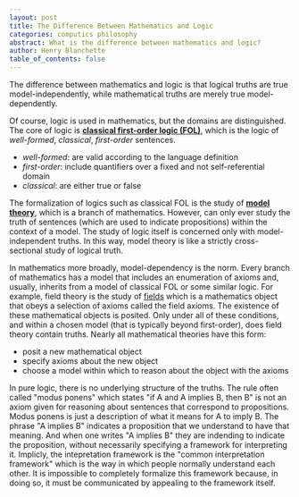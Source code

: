 ```yaml
---
layout: post
title: The Difference Between Mathematics and Logic
categories: computics philosophy
abstract: What is the difference between mathematics and logic?
author: Henry Blanchette
table_of_contents: false
---
```


The difference between mathematics and logic is that logical truths are true
model-independently, while mathematical truths are merely true
model-dependently.

Of course, logic is used in mathematics, but the domains are distinguished. The
core of logic is
**[classical first-order logic (FOL)](https://plato.stanford.edu/entries/modeltheory-fo/)**,
which is the logic of _well-formed_, _classical_, _first-order_ sentences.

- _well-formed_: are valid according to the language definition
- _first-order_: include quantifiers over a fixed and not self-referential
  domain
- _classical_: are either true or false

The formalization of logics such as classical FOL is the study of
**[model theory](https://plato.stanford.edu/entries/model-theory/)**, which is a
branch of mathematics. However, can only ever study the truth of sentences
(which are used to indicate propositions) within the context of a model. The
study of logic itself is concerned only with model-independent truths. In this
way, model theory is like a strictly cross-sectional study of logical truth.

In mathematics more broadly, model-dependency is the norm. Every branch of
mathematics has a model that includes an enumeration of axioms and, usually,
inherits from a model of classical FOL or some similar logic. For example, field
theory is the study of [fields](https://ncatlab.org/nlab/show/field) which is a
mathematics object that obeys a selection of axioms called the field axioms. The
existence of these mathematical objects is posited. Only under all of these
conditions, and within a chosen model (that is typically beyond first-order),
does field theory contain truths. Nearly all mathematical theories have this
form:

- posit a new mathematical object
- specify axioms about the new object
- choose a model within which to reason about the object with the axioms

In pure logic, there is no underlying structure of the truths. The rule often
called "modus ponens" which states "if A and A implies B, then B" is not an
axiom given for reasoning about sentences that correspond to propositions. Modus
ponens is just a description of what it means for A to imply B. The phrase "A
implies B" indicates a proposition that we understand to have that meaning. And
when one writes "A implies B" they are indending to indicate the proposition,
without necessarily specifying a framework for interpreting it. Implicly, the
intepretation framework is the "common interpretation framework" which is the
way in which people normally understand each other. It is impossible to
completely formalize this framework because, in doing so, it must be
communicated by appealing to the framework itself.
